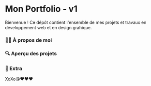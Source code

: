 # Mon Portfolio - v1

Bienvenue ! Ce dépôt contient l'ensemble de mes projets et travaux en développement web et en design grahique.

### 👩‍💻 À propos de moi
### 🔍 Aperçu des projets
### 🎨 Extra

XoXo😘❤️❤️❤️
